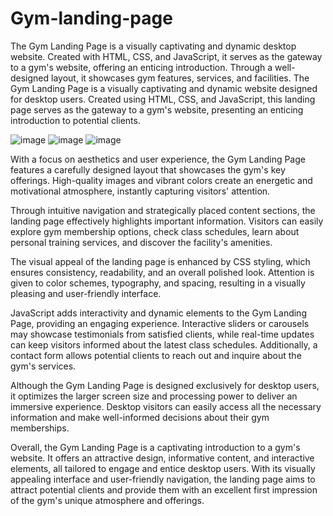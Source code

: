 # Gym-landing-page
The Gym Landing Page is a visually captivating and dynamic desktop website. Created with HTML, CSS, and JavaScript, it serves as the gateway to a gym's website, offering an enticing introduction. Through a well-designed layout, it showcases gym features, services, and facilities.
The Gym Landing Page is a visually captivating and dynamic website designed for desktop users. Created using HTML, CSS, and JavaScript, this landing page serves as the gateway to a gym's website, presenting an enticing introduction to potential clients.


![image](https://github.com/wallabhulearning/Gym-landing-page/assets/81809987/81ceff66-0f88-42df-b00b-d9b3e84d31cf)
![image](https://github.com/wallabhulearning/Gym-landing-page/assets/81809987/bf778182-bf6c-45b2-bd36-4c26a757f262)
![image](https://github.com/wallabhulearning/Gym-landing-page/assets/81809987/1199a877-7e18-43bf-b26a-0a299f90a99f)


With a focus on aesthetics and user experience, the Gym Landing Page features a carefully designed layout that showcases the gym's key offerings. High-quality images and vibrant colors create an energetic and motivational atmosphere, instantly capturing visitors' attention.

Through intuitive navigation and strategically placed content sections, the landing page effectively highlights important information. Visitors can easily explore gym membership options, check class schedules, learn about personal training services, and discover the facility's amenities.

The visual appeal of the landing page is enhanced by CSS styling, which ensures consistency, readability, and an overall polished look. Attention is given to color schemes, typography, and spacing, resulting in a visually pleasing and user-friendly interface.

JavaScript adds interactivity and dynamic elements to the Gym Landing Page, providing an engaging experience. Interactive sliders or carousels may showcase testimonials from satisfied clients, while real-time updates can keep visitors informed about the latest class schedules. Additionally, a contact form allows potential clients to reach out and inquire about the gym's services.

Although the Gym Landing Page is designed exclusively for desktop users, it optimizes the larger screen size and processing power to deliver an immersive experience. Desktop visitors can easily access all the necessary information and make well-informed decisions about their gym memberships.

Overall, the Gym Landing Page is a captivating introduction to a gym's website. It offers an attractive design, informative content, and interactive elements, all tailored to engage and entice desktop users. With its visually appealing interface and user-friendly navigation, the landing page aims to attract potential clients and provide them with an excellent first impression of the gym's unique atmosphere and offerings.
